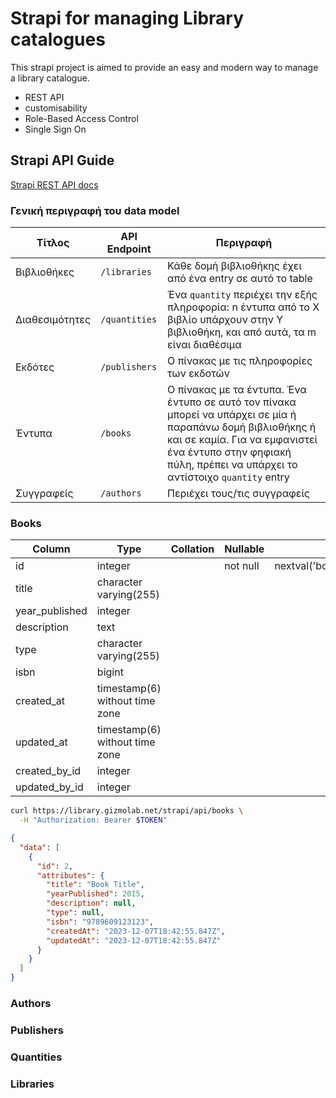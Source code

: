 # Strapi for managing Library catalogues

This strapi project is aimed to provide an easy and modern way to manage a library
catalogue.

- REST API
- customisability
- Role-Based Access Control
- Single Sign On

## Strapi API Guide

[Strapi REST API docs](https://docs.strapi.io/dev-docs/api/rest)

### Γενική περιγραφή του data model

| Τίτλος          | API Endpoint    | Περιγραφή |
| --------------- | --------------- | --------- |
| Βιβλιοθήκες     | `/libraries`    | Κάθε δομή βιβλιοθήκης έχει από ένα entry σε αυτό το table
| Διαθεσιμότητες  | `/quantities`   | Ένα `quantity` περιέχει την εξής πληροφορία: n έντυπα από το X βιβλίο υπάρχουν στην Y βιβλιοθήκη, και από αυτά, τα m είναι διαθέσιμα
| Εκδότες         | `/publishers`   | Ο πίνακας με τις πληροφορίες των εκδοτών
| Έντυπα          | `/books`        | Ο πίνακας με τα έντυπα. Ένα έντυπο σε αυτό τον πίνακα μπορεί να υπάρχει σε μία ή παραπάνω δομή βιβλιοθήκης ή και σε καμία. Για να εμφανιστεί ένα έντυπο στην φηφιακή πύλη, πρέπει να υπάρχει το αντίστοιχο `quantity` entry
| Συγγραφείς      | `/authors`      | Περιέχει τους/τις συγγραφείς

### Books

|     Column     |              Type              | Collation | Nullable |              Default
|----------------|--------------------------------|-----------|----------|----------------------------------
| id             | integer                        |           | not null | nextval('books_id_seq'::regclass)
| title          | character varying(255)         |           |          |
| year_published | integer                        |           |          |
| description    | text                           |           |          |
| type           | character varying(255)         |           |          |
| isbn           | bigint                         |           |          |
| created_at     | timestamp(6) without time zone |           |          |
| updated_at     | timestamp(6) without time zone |           |          |
| created_by_id  | integer                        |           |          |
| updated_by_id  | integer                        |           |          |

```bash
curl https://library.gizmolab.net/strapi/api/books \
  -H "Authorization: Bearer $TOKEN"
```

```json
{
  "data": [
    {
      "id": 2,
      "attributes": {
        "title": "Book Title",
        "yearPublished": 2015,
        "description": null,
        "type": null,
        "isbn": "9789609123123",
        "createdAt": "2023-12-07T18:42:55.847Z",
        "updatedAt": "2023-12-07T18:42:55.847Z"
      }
    }
  ]
}
```

### Authors

### Publishers

### Quantities

### Libraries
